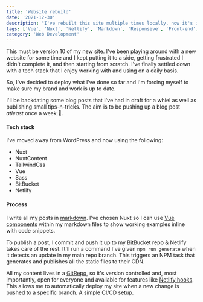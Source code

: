 ```yaml
---
title: 'Website rebuild'
date: '2021-12-30'
description: "I've rebuilt this site multiple times locally, now it's in production. Here's what I've changed"
tags: ['Vue', 'Nuxt', 'Netlify', 'Markdown', 'Responsive', 'Front-end', 'CSS', 'HTML', 'JS']
category: 'Web Development'
---
```


This must be version 10 of my new site. I've been playing around with a new website for some time and I kept
putting it to a side, getting frustrated I didn't complete it, and then starting from scratch. I've finally settled down with a tech stack that I enjoy working with and using on a daily basis.

So, I've decided to deploy what I've done so far and I'm forcing myself to make sure my brand and work is up to date.

I'll be backdating some blog posts that I've had in draft for a whiel as well as publishing small tips-n-tricks. The aim is to be pushing up a blog post _atleast_ once a week 📝.

#### Tech stack
I've moved away from WordPress and now using the following:

- Nuxt
- NuxtContent
- TailwindCss
- Vue
- Sass
- BitBucket
- Netlify

#### Process
I write all my posts in [markdown](https://www.markdownguide.org). I've chosen Nuxt so I can use [Vue components](https://vuejs.org/v2/guide/components.html) within my markdown files to show working examples inline with code snippets.

To publish a post, I commit and push it up to my BitBucket repo & Netlify takes care of the rest. It'll run a command I've given `npm run generate` when it detects an update in my main repo branch. This triggers an NPM task that generates and publishes all the static files to their CDN.

All my content lives in a [GitRepo](https://bitbucket.org/KamBanwait/scriptedpixelsrebuild/src/master/), so it's version controlled and, most importantly, open for everyone and available for features like [Netlify hooks](https://docs.netlify.com/configure-builds/build-hooks/). This allows me to automatically deploy my site when a new change is pushed to a specific branch. A simple CI/CD setup.

